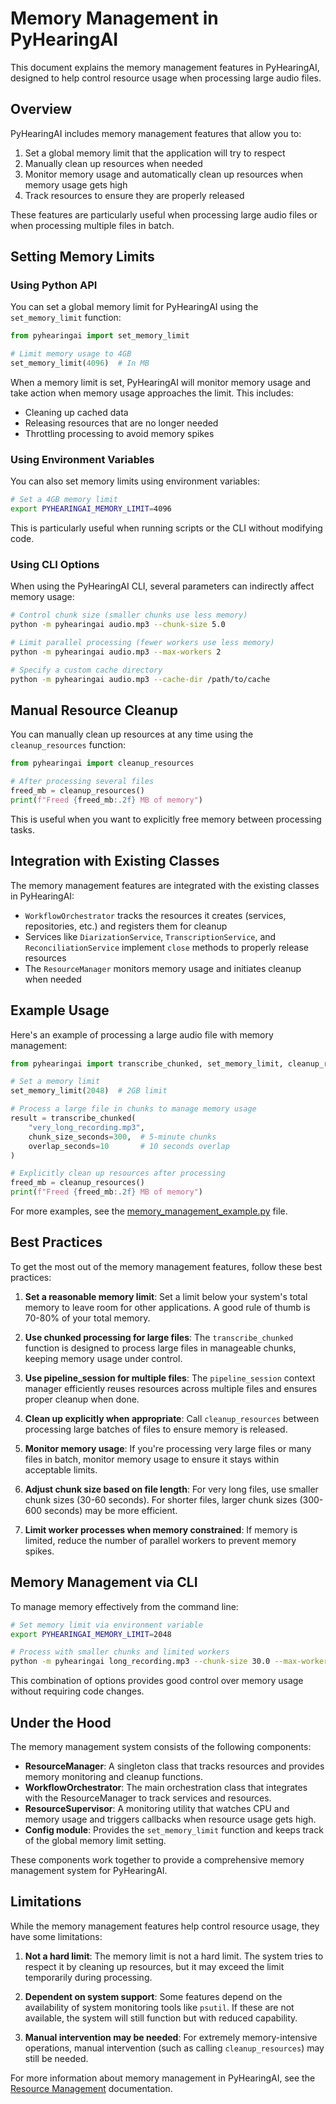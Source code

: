 # Memory Management in PyHearingAI

This document explains the memory management features in PyHearingAI, designed to help control resource usage when processing large audio files.

## Overview

PyHearingAI includes memory management features that allow you to:

1. Set a global memory limit that the application will try to respect
2. Manually clean up resources when needed
3. Monitor memory usage and automatically clean up resources when memory usage gets high
4. Track resources to ensure they are properly released

These features are particularly useful when processing large audio files or when processing multiple files in batch.

## Setting Memory Limits

### Using Python API

You can set a global memory limit for PyHearingAI using the `set_memory_limit` function:

```python
from pyhearingai import set_memory_limit

# Limit memory usage to 4GB
set_memory_limit(4096)  # In MB
```

When a memory limit is set, PyHearingAI will monitor memory usage and take action when memory usage approaches the limit. This includes:

- Cleaning up cached data
- Releasing resources that are no longer needed
- Throttling processing to avoid memory spikes

### Using Environment Variables

You can also set memory limits using environment variables:

```bash
# Set a 4GB memory limit
export PYHEARINGAI_MEMORY_LIMIT=4096
```

This is particularly useful when running scripts or the CLI without modifying code.

### Using CLI Options

When using the PyHearingAI CLI, several parameters can indirectly affect memory usage:

```bash
# Control chunk size (smaller chunks use less memory)
python -m pyhearingai audio.mp3 --chunk-size 5.0

# Limit parallel processing (fewer workers use less memory)
python -m pyhearingai audio.mp3 --max-workers 2

# Specify a custom cache directory
python -m pyhearingai audio.mp3 --cache-dir /path/to/cache
```

## Manual Resource Cleanup

You can manually clean up resources at any time using the `cleanup_resources` function:

```python
from pyhearingai import cleanup_resources

# After processing several files
freed_mb = cleanup_resources()
print(f"Freed {freed_mb:.2f} MB of memory")
```

This is useful when you want to explicitly free memory between processing tasks.

## Integration with Existing Classes

The memory management features are integrated with the existing classes in PyHearingAI:

- `WorkflowOrchestrator` tracks the resources it creates (services, repositories, etc.) and registers them for cleanup
- Services like `DiarizationService`, `TranscriptionService`, and `ReconciliationService` implement `close` methods to properly release resources
- The `ResourceManager` monitors memory usage and initiates cleanup when needed

## Example Usage

Here's an example of processing a large audio file with memory management:

```python
from pyhearingai import transcribe_chunked, set_memory_limit, cleanup_resources

# Set a memory limit
set_memory_limit(2048)  # 2GB limit

# Process a large file in chunks to manage memory usage
result = transcribe_chunked(
    "very_long_recording.mp3",
    chunk_size_seconds=300,  # 5-minute chunks
    overlap_seconds=10       # 10 seconds overlap
)

# Explicitly clean up resources after processing
freed_mb = cleanup_resources()
print(f"Freed {freed_mb:.2f} MB of memory")
```

For more examples, see the [memory_management_example.py](../examples/memory_management_example.py) file.

## Best Practices

To get the most out of the memory management features, follow these best practices:

1. **Set a reasonable memory limit**: Set a limit below your system's total memory to leave room for other applications. A good rule of thumb is 70-80% of your total memory.

2. **Use chunked processing for large files**: The `transcribe_chunked` function is designed to process large files in manageable chunks, keeping memory usage under control.

3. **Use pipeline_session for multiple files**: The `pipeline_session` context manager efficiently reuses resources across multiple files and ensures proper cleanup when done.

4. **Clean up explicitly when appropriate**: Call `cleanup_resources` between processing large batches of files to ensure memory is released.

5. **Monitor memory usage**: If you're processing very large files or many files in batch, monitor memory usage to ensure it stays within acceptable limits.

6. **Adjust chunk size based on file length**: For very long files, use smaller chunk sizes (30-60 seconds). For shorter files, larger chunk sizes (300-600 seconds) may be more efficient.

7. **Limit worker processes when memory constrained**: If memory is limited, reduce the number of parallel workers to prevent memory spikes.

## Memory Management via CLI

To manage memory effectively from the command line:

```bash
# Set memory limit via environment variable
export PYHEARINGAI_MEMORY_LIMIT=2048

# Process with smaller chunks and limited workers
python -m pyhearingai long_recording.mp3 --chunk-size 30.0 --max-workers 2 --verbose
```

This combination of options provides good control over memory usage without requiring code changes.

## Under the Hood

The memory management system consists of the following components:

- **ResourceManager**: A singleton class that tracks resources and provides memory monitoring and cleanup functions.
- **WorkflowOrchestrator**: The main orchestration class that integrates with the ResourceManager to track services and resources.
- **ResourceSupervisor**: A monitoring utility that watches CPU and memory usage and triggers callbacks when resource usage gets high.
- **Config module**: Provides the `set_memory_limit` function and keeps track of the global memory limit setting.

These components work together to provide a comprehensive memory management system for PyHearingAI.

## Limitations

While the memory management features help control resource usage, they have some limitations:

1. **Not a hard limit**: The memory limit is not a hard limit. The system tries to respect it by cleaning up resources, but it may exceed the limit temporarily during processing.

2. **Dependent on system support**: Some features depend on the availability of system monitoring tools like `psutil`. If these are not available, the system will still function but with reduced capability.

3. **Manual intervention may be needed**: For extremely memory-intensive operations, manual intervention (such as calling `cleanup_resources`) may still be needed.

For more information about memory management in PyHearingAI, see the [Resource Management](resource_management.md) documentation. 